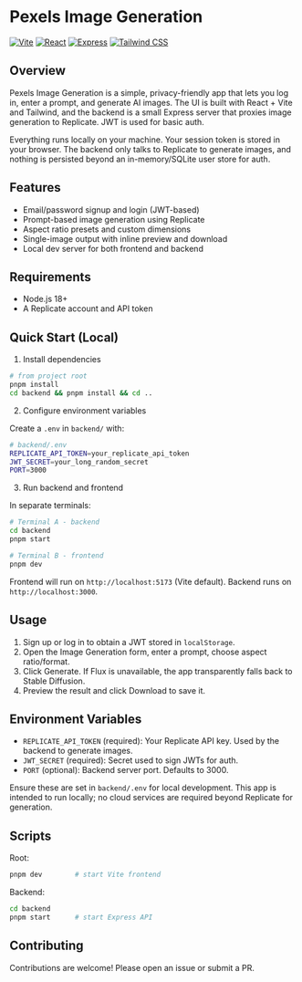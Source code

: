 # Pexels Image Generation

[![Vite](https://img.shields.io/badge/Vite-5-purple?style=for-the-badge&logo=vite)](https://vitejs.dev)
[![React](https://img.shields.io/badge/React-18-blue?style=for-the-badge&logo=react)](https://react.dev)
[![Express](https://img.shields.io/badge/Express-4-black?style=for-the-badge&logo=express)](https://expressjs.com)
[![Tailwind CSS](https://img.shields.io/badge/Tailwind_CSS-3.4-38B2AC?style=for-the-badge&logo=tailwind-css&logoColor=white)](https://tailwindcss.com)

## Overview

Pexels Image Generation is a simple, privacy-friendly app that lets you log in, enter a prompt, and generate AI images. The UI is built with React + Vite and Tailwind, and the backend is a small Express server that proxies image generation to Replicate. JWT is used for basic auth.

Everything runs locally on your machine. Your session token is stored in your browser. The backend only talks to Replicate to generate images, and nothing is persisted beyond an in-memory/SQLite user store for auth.

## Features

- Email/password signup and login (JWT-based)
- Prompt-based image generation using Replicate
- Aspect ratio presets and custom dimensions
- Single-image output with inline preview and download
- Local dev server for both frontend and backend

## Requirements

- Node.js 18+
- A Replicate account and API token

## Quick Start (Local)

1) Install dependencies

```bash
# from project root
pnpm install
cd backend && pnpm install && cd ..
```

2) Configure environment variables

Create a `.env` in `backend/` with:

```bash
# backend/.env
REPLICATE_API_TOKEN=your_replicate_api_token
JWT_SECRET=your_long_random_secret
PORT=3000
```

3) Run backend and frontend

In separate terminals:

```bash
# Terminal A - backend
cd backend
pnpm start
```

```bash
# Terminal B - frontend
pnpm dev
```

Frontend will run on `http://localhost:5173` (Vite default). Backend runs on `http://localhost:3000`.

## Usage

1) Sign up or log in to obtain a JWT stored in `localStorage`.
2) Open the Image Generation form, enter a prompt, choose aspect ratio/format.
3) Click Generate. If Flux is unavailable, the app transparently falls back to Stable Diffusion.
4) Preview the result and click Download to save it.

## Environment Variables

- `REPLICATE_API_TOKEN` (required): Your Replicate API key. Used by the backend to generate images.
- `JWT_SECRET` (required): Secret used to sign JWTs for auth.
- `PORT` (optional): Backend server port. Defaults to 3000.

Ensure these are set in `backend/.env` for local development. This app is intended to run locally; no cloud services are required beyond Replicate for generation.

## Scripts

Root:

```bash
pnpm dev        # start Vite frontend
```

Backend:

```bash
cd backend
pnpm start      # start Express API
```

## Contributing

Contributions are welcome! Please open an issue or submit a PR.
